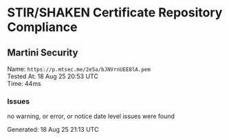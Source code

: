 # STIR/SHAKEN Certificate Repository Compliance

## Martini Security

Name: `https://p.mtsec.me/2e5a/bJNVrnUEE8lA.pem`\
Tested At: 18 Aug 25 20:53 UTC\
Time: 44ms

### Issues

no warning, or error, or notice date level issues were found

Generated: 18 Aug 25 21:13 UTC